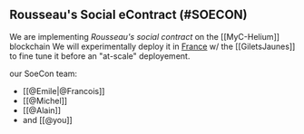 ## Rousseau's Social eContract (#SOECON)

We are implementing *Rousseau's social contract* on the [[MyC-Helium]] blockchain
We will experimentally deploy it in [France][FR] w/ the [[GiletsJaunes]] to fine tune
it before an "at-scale" deployement. 


our SoeCon team:
* [[@Emile|@Francois]]
* [[@Michel]]
* [[@Alain]]
* and [[@you]]

[FR]: https://duckduckgo.com/?q=France
